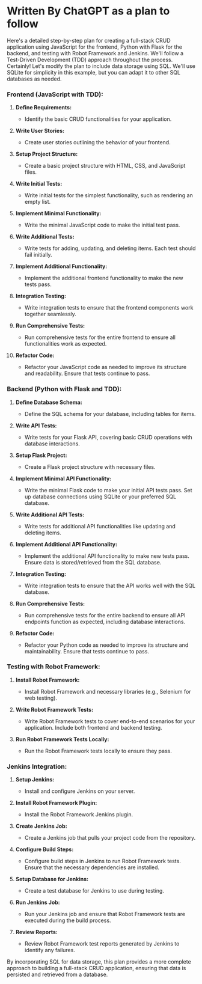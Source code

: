 # Written By ChatGPT as a plan to follow

Here's a detailed step-by-step plan for creating a full-stack CRUD application using JavaScript for the frontend, Python with Flask for the backend, and testing with Robot Framework and Jenkins. We'll follow a Test-Driven Development (TDD) approach throughout the process.
Certainly! Let's modify the plan to include data storage using SQL. We'll use SQLite for simplicity in this example, but you can adapt it to other SQL databases as needed.

### Frontend (JavaScript with TDD):

1. **Define Requirements:**
   - Identify the basic CRUD functionalities for your application.

2. **Write User Stories:**
   - Create user stories outlining the behavior of your frontend.

3. **Setup Project Structure:**
   - Create a basic project structure with HTML, CSS, and JavaScript files.

4. **Write Initial Tests:**
   - Write initial tests for the simplest functionality, such as rendering an empty list.

5. **Implement Minimal Functionality:**
   - Write the minimal JavaScript code to make the initial test pass.

6. **Write Additional Tests:**
   - Write tests for adding, updating, and deleting items. Each test should fail initially.

7. **Implement Additional Functionality:**
   - Implement the additional frontend functionality to make the new tests pass.

8. **Integration Testing:**
   - Write integration tests to ensure that the frontend components work together seamlessly.

9. **Run Comprehensive Tests:**
   - Run comprehensive tests for the entire frontend to ensure all functionalities work as expected.

10. **Refactor Code:**
    - Refactor your JavaScript code as needed to improve its structure and readability. Ensure that tests continue to pass.

### Backend (Python with Flask and TDD):

1. **Define Database Schema:**
   - Define the SQL schema for your database, including tables for items.

2. **Write API Tests:**
   - Write tests for your Flask API, covering basic CRUD operations with database interactions.

3. **Setup Flask Project:**
   - Create a Flask project structure with necessary files.

4. **Implement Minimal API Functionality:**
   - Write the minimal Flask code to make your initial API tests pass. Set up database connections using SQLite or your preferred SQL database.

5. **Write Additional API Tests:**
   - Write tests for additional API functionalities like updating and deleting items.

6. **Implement Additional API Functionality:**
   - Implement the additional API functionality to make new tests pass. Ensure data is stored/retrieved from the SQL database.

7. **Integration Testing:**
   - Write integration tests to ensure that the API works well with the SQL database.

8. **Run Comprehensive Tests:**
   - Run comprehensive tests for the entire backend to ensure all API endpoints function as expected, including database interactions.

9. **Refactor Code:**
   - Refactor your Python code as needed to improve its structure and maintainability. Ensure that tests continue to pass.

### Testing with Robot Framework:

1. **Install Robot Framework:**
   - Install Robot Framework and necessary libraries (e.g., Selenium for web testing).

2. **Write Robot Framework Tests:**
   - Write Robot Framework tests to cover end-to-end scenarios for your application. Include both frontend and backend testing.

3. **Run Robot Framework Tests Locally:**
   - Run the Robot Framework tests locally to ensure they pass.

### Jenkins Integration:

1. **Setup Jenkins:**
   - Install and configure Jenkins on your server.

2. **Install Robot Framework Plugin:**
   - Install the Robot Framework Jenkins plugin.

3. **Create Jenkins Job:**
   - Create a Jenkins job that pulls your project code from the repository.

4. **Configure Build Steps:**
   - Configure build steps in Jenkins to run Robot Framework tests. Ensure that the necessary dependencies are installed.

5. **Setup Database for Jenkins:**
   - Create a test database for Jenkins to use during testing.

6. **Run Jenkins Job:**
   - Run your Jenkins job and ensure that Robot Framework tests are executed during the build process.

7. **Review Reports:**
   - Review Robot Framework test reports generated by Jenkins to identify any failures.

By incorporating SQL for data storage, this plan provides a more complete approach to building a full-stack CRUD application, ensuring that data is persisted and retrieved from a database.
